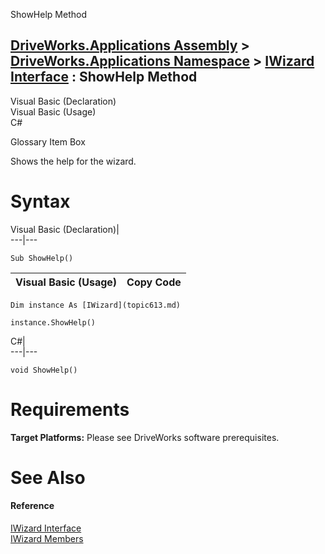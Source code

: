 ShowHelp Method   
  
[DriveWorks.Applications Assembly](topic13.md) > [DriveWorks.Applications Namespace](topic16.md) > [IWizard Interface](topic613.md) : ShowHelp Method  
---  
  
Visual Basic (Declaration)    
Visual Basic (Usage)    
C# 

Glossary Item Box

Shows the help for the wizard. 

# Syntax

Visual Basic (Declaration)|   
---|---  
      
    
    Sub ShowHelp()   
  
Visual Basic (Usage)| Copy Code  
---|---  
      
    
    Dim instance As [IWizard](topic613.md)
     
    instance.ShowHelp()  
  
C#|   
---|---  
      
    
    void ShowHelp()  
  
# Requirements

**Target Platforms:** Please see DriveWorks software prerequisites.

# See Also

#### Reference

[IWizard Interface](topic613.md)   
[IWizard Members](topic614.md)



